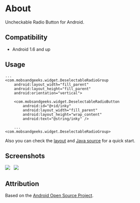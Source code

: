 About
=====

Uncheckable Radio Button for Android.

Compatibility
-------------

  - Android 1.6 and up

Usage
-----

    ...
    <com.mobsandgeeks.widget.DeselectableRadioGroup
        android:layout_width="fill_parent"
        android:layout_height="fill_parent"
        android:orientation="vertical">
        
        <com.mobsandgeeks.widget.DeselectableRadioButton
            android:id="@+id/inky"
            android:layout_width="fill_parent"
            android:layout_height="wrap_content"
            android:text="@string/inky" />
            
        ...
    <com.mobsandgeeks.widget.DeselectableRadioGroup>

Also you can check the [layout][layout-link] and [Java source][java-source] for a quick start.

Screenshots
-------------------
<img src="https://dl.dropbox.com/u/18586857/open-source/screenshots/drb-ss1.png"> &nbsp; <img src="https://dl.dropbox.com/u/18586857/open-source/screenshots/drb-ss2.png">

Attribution
-----------
Based on the [Android Open Source Project][android-project].

  [layout-link]: https://github.com/ragunathjawahar/uncheckable-radio-button/blob/master/res/layout/demo.xml
  [java-source]: https://github.com/ragunathjawahar/uncheckable-radio-button/blob/master/src/com/mobsandgeeks/widget/demo/DemoActivity.java
  [android-project]: http://source.android.com/
  